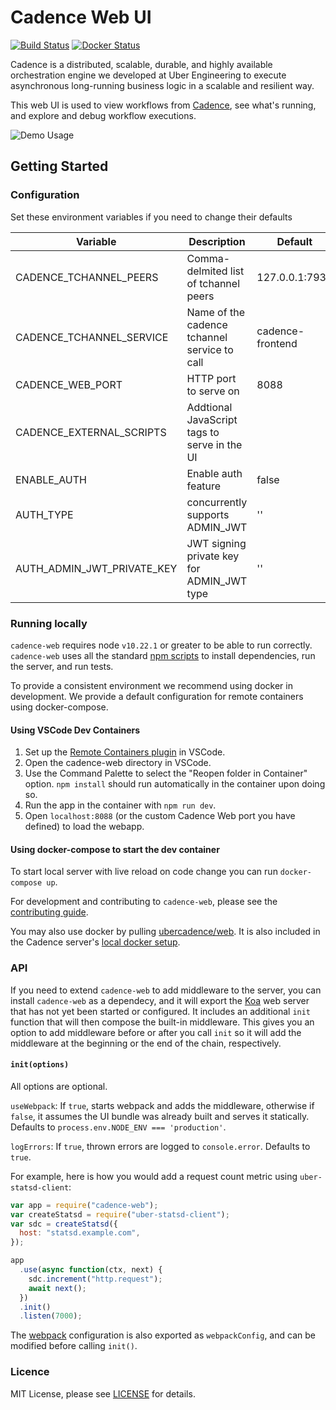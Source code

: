 # Cadence Web UI

[![Build Status](https://github.com/uber/cadence-web/actions/workflows/build.yml/badge.svg)](https://github.com/uber/cadence-web/actions/workflows/build.yml) [![Docker Status](https://github.com/uber/cadence-web/actions/workflows/docker_publish.yml/badge.svg)](https://hub.docker.com/r/ubercadence/web/tags)

Cadence is a distributed, scalable, durable, and highly available orchestration engine we developed at Uber Engineering to execute asynchronous long-running business logic in a scalable and resilient way.

This web UI is used to view workflows from [Cadence][cadence], see what's running, and explore and debug workflow executions.

![Demo Usage](https://s3-us-west-2.amazonaws.com/uber-common-public/svc-cadence-web/cadence-web.demo.gif)

## Getting Started

### Configuration

Set these environment variables if you need to change their defaults

| Variable                   | Description                                  | Default          |
| -------------------------- | -------------------------------------------- | ---------------- |
| CADENCE_TCHANNEL_PEERS     | Comma-delmited list of tchannel peers        | 127.0.0.1:7933   |
| CADENCE_TCHANNEL_SERVICE   | Name of the cadence tchannel service to call | cadence-frontend |
| CADENCE_WEB_PORT           | HTTP port to serve on                        | 8088             |
| CADENCE_EXTERNAL_SCRIPTS   | Addtional JavaScript tags to serve in the UI |                  |
| ENABLE_AUTH                | Enable auth feature                          | false            |
| AUTH_TYPE                  | concurrently supports ADMIN_JWT              | ''               |
| AUTH_ADMIN_JWT_PRIVATE_KEY | JWT signing private key for ADMIN_JWT type   | ''               |

### Running locally

`cadence-web` requires node `v10.22.1` or greater to be able to run correctly. `cadence-web` uses all the standard [npm scripts](https://docs.npmjs.com/misc/scripts) to install dependencies, run the
server, and run tests.

To provide a consistent environment we recommend using docker in development. We provide a default configuration for remote containers using docker-compose.

#### Using VSCode Dev Containers

1. Set up the [Remote Containers plugin](https://marketplace.visualstudio.com/items?itemName=ms-vscode-remote.remote-containers) in VSCode.
2. Open the cadence-web directory in VSCode.
3. Use the Command Palette to select the "Reopen folder in Container" option. `npm install` should run automatically in the container upon doing so.
4. Run the app in the container with `npm run dev`.
5. Open `localhost:8088` (or the custom Cadence Web port you have defined) to load the webapp.

#### Using docker-compose to start the dev container

To start local server with live reload on code change you can run `docker-compose up`.

For development and contributing to `cadence-web`, please see the [contributing guide](https://github.com/uber/cadence-web/blob/master/CONTRIBUTING.md).

You may also use docker by pulling [ubercadence/web](https://hub.docker.com/r/ubercadence/web/). It is also included in the Cadence server's [local docker setup](https://github.com/uber/cadence/tree/master/docker).

### API

If you need to extend `cadence-web` to add middleware to the server, you can install `cadence-web` as a dependecy, and it will export the [Koa](http://koajs.com/) web server that has not yet been started or configured. It includes an additional `init` function that will then compose the built-in middleware. This gives you an option to add middleware before or after you call `init` so it will add the middleware at the beginning or the end of the chain, respectively.

#### `init(options)`

All options are optional.

`useWebpack`: If `true`, starts webpack and adds the middleware, otherwise if `false`, it assumes the UI bundle was already built and serves it statically. Defaults to `process.env.NODE_ENV === 'production'`.

`logErrors`: If `true`, thrown errors are logged to `console.error`. Defaults to `true`.

For example, here is how you would add a request count metric using `uber-statsd-client`:

```javascript
var app = require("cadence-web");
var createStatsd = require("uber-statsd-client");
var sdc = createStatsd({
  host: "statsd.example.com",
});

app
  .use(async function(ctx, next) {
    sdc.increment("http.request");
    await next();
  })
  .init()
  .listen(7000);
```

The [webpack](https://webpack.js.org/) configuration is also exported as `webpackConfig`, and can be modified before calling `init()`.

### Licence

MIT License, please see [LICENSE](https://github.com/uber/cadence-web/blob/master/LICENSE) for details.

[cadence]: https://github.com/uber/cadence

